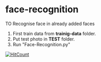 # face-recognition

TO Recognise face in already added faces<br>
  1. First train data from <b>trainig-data</b> folder.<br>
  2. Put test photo in <b>TEST</b> folder.<br>
  3. Run "Face-Recognition.py"

[![HitCount](http://hits.dwyl.com/Vivek2509/face-recognition.svg)](http://hits.dwyl.com/Vivek2509/face-recognition)
